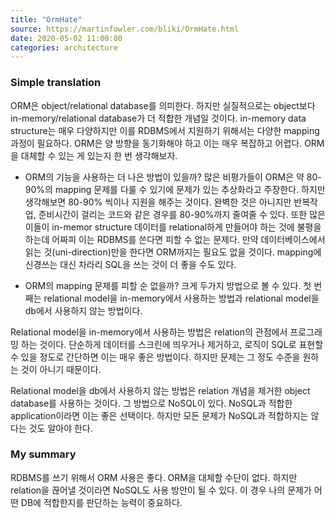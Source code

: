 ```yaml
---
title: "OrmHate"
source: https://martinfowler.com/bliki/OrmHate.html
date: 2020-05-02 11:00:00
categories: architecture
---
```

<h3>Simple translation</h3>
ORM은 object/relational database를 의미한다. 하지만 실질적으로는 object보다 in-memory/relational database가 더 적합한 개념일 것이다. in-memory data structure는 매우 다양하지만 이를 RDBMS에서 지원하기 위해서는 다양한 mapping 과정이 필요하다. ORM은 양 방향을 동기화해야 하고 이는 매우 복잡하고 어렵다. ORM을 대체할 수 있는 게 있는지 한 번 생각해보자.

* ORM의 기능을 사용하는 더 나은 방법이 있을까?
많은 비평가들이 ORM은 약 80-90%의 mapping 문제를 다룰 수 있기에 문제가 있는 추상화라고 주장한다. 하지만 생각해보면 80-90% 씩이나 지원을 해주는 것이다. 완벽한 것은 아니지만 반복작업, 준비시간이 걸리는 코드와 같은 경우를 80-90%까지 줄여줄 수 있다. 또한 많은 이들이 in-memor structure 데이터를 relational하게 만들어야 하는 것에 불평을 하는데 어짜피 이는 RDBMS를 쓴다면 피할 수 없는 문제다. 만약 데이터베이스에서 읽는 것(uni-direction)만을 한다면 ORM까지는 필요도 없을 것이다. mapping에 신경쓰는 대신 차라리 SQL을 쓰는 것이 더 좋을 수도 있다.

* ORM의 mapping 문제를 피할 순 없을까?
크게 두가지 방법으로 볼 수 있다. 첫 번째는 relational model을 in-memory에서 사용하는 방법과 relational model을 db에서 사용하지 않는 방법이다. 

Relational model을 in-memory에서 사용하는 방법은 relation의 관점에서 프로그래밍 하는 것이다. 단순하게 데이터를 스크린에 띄우거나 제거하고, 로직이 SQL로 표현할 수 있을 정도로 간단하면 이는 매우 좋은 방법이다. 하지만 문제는 그 정도 수준을 원하는 것이 아니기 때문이다.

Relational model을 db에서 사용하지 않는 방법은 relation 개념을 제거한 object database를 사용하는 것이다. 그 방법으로 NoSQL이 있다. NoSQL과 적합한 application이라면 이는 좋은 선택이다. 하지만 모든 문제가 NoSQL과 적합하지는 않다는 것도 알아야 한다.


<h3>My summary</h3>
RDBMS를 쓰기 위해서 ORM 사용은 좋다. ORM을 대체할 수단이 없다. 하지만 relation을 끊어낼 것이라면 NoSQL도 사용 방안이 될 수 있다. 이 경우 나의 문제가 어떤 DB에 적합한지를 판단하는 능력이 중요하다.